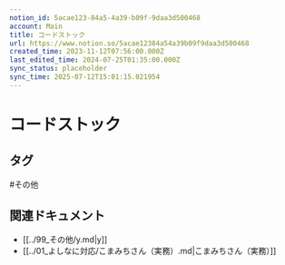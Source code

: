 ```yaml
---
notion_id: 5acae123-84a5-4a39-b09f-9daa3d500468
account: Main
title: コードストック
url: https://www.notion.so/5acae12384a54a39b09f9daa3d500468
created_time: 2023-11-12T07:56:00.000Z
last_edited_time: 2024-07-25T01:35:00.000Z
sync_status: placeholder
sync_time: 2025-07-12T15:01:15.021954
---
```

# コードストック


## タグ

#その他 

## 関連ドキュメント

- [[../99_その他/y.md|y]]
- [[../01_よしなに対応/こまみちさん（実務）.md|こまみちさん（実務）]]
